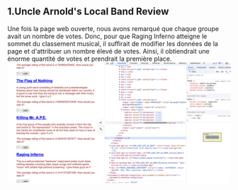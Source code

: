 ## 1.Uncle Arnold's Local Band Review


Une fois la page web ouverte, nous avons remarqué que chaque groupe avait un nombre de votes. 
Donc, pour que Raging Inferno atteigne le sommet du classement musical,
il suffirait de modifier les données de la page et d'attribuer un nombre élevé de votes. 
Ainsi, il obtiendrait une énorme quantité de votes et prendrait la première place.
![ex1](./images/ex1.1.png)
